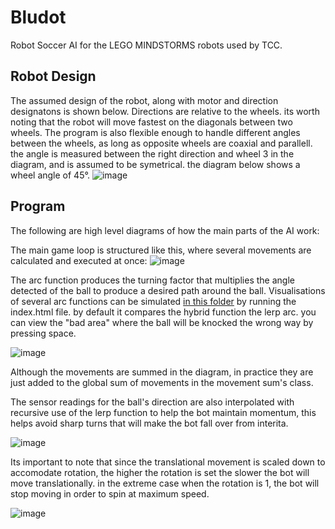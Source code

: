 # Bludot
Robot Soccer AI for the LEGO MINDSTORMS robots used by TCC. 

## Robot Design
The assumed design of the robot, along with motor and direction designatons is shown below. Directions are relative to the wheels. its worth noting that the robot will move fastest on the diagonals between two wheels. The program is also flexible enough to handle different angles between the wheels, as long as opposite wheels are coaxial and parallell. the angle is measured between the right direction and wheel 3 in the diagram, and is assumed to be symetrical. the diagram below shows a wheel angle of 45°.
![image](diagrams/robot.png)


## Program
The following are high level diagrams of how the main parts of the AI work:

The main game loop is structured like this, where several movements are calculated and executed at once:
![image](diagrams/game_loop.png)

The arc function produces the turning factor that multiplies the angle detected of the ball to produce a desired path around the ball. Visualisations of several arc functions can be simulated [in this folder](ai-simulation/curve_sim) by running the index.html file. by default it compares the hybrid function the lerp arc. you can view the "bad area" where the ball will be knocked the wrong way by pressing space.

![image](diagrams/capture_ball.png)

Although the movements are summed in the diagram, in practice they are just added to the global sum of movements in the movement sum's class.

The sensor readings for the ball's direction are also interpolated with recursive use of the lerp function to help the bot maintain momentum, this helps avoid sharp turns that will make the bot fall over from interita.

![image](diagrams/allign_to_goal.png)

Its important to note that since the translational movement is scaled down to accomodate rotation, the higher the rotation is set the slower the bot will move translationally. in the extreme case when the rotation is 1, the bot will stop moving in order to spin at maximum speed.

![image](diagrams/movement_sum.png)
